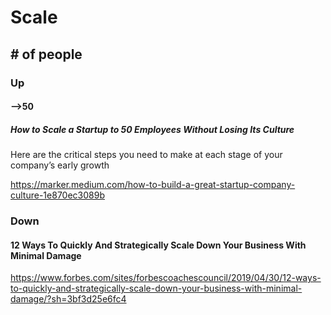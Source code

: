 # Scale

## # of people

### Up

#### —>50

##### How to Scale a Startup to 50 Employees Without Losing Its Culture

Here are the critical steps you need to make at each stage of your company’s early growth

https://marker.medium.com/how-to-build-a-great-startup-company-culture-1e870ec3089b

### Down

#### 12 Ways To Quickly And Strategically Scale Down Your Business With Minimal Damage

https://www.forbes.com/sites/forbescoachescouncil/2019/04/30/12-ways-to-quickly-and-strategically-scale-down-your-business-with-minimal-damage/?sh=3bf3d25e6fc4
